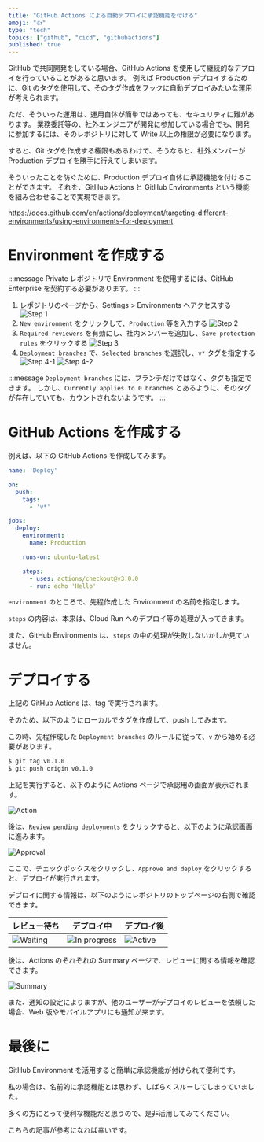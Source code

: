 ```yaml
---
title: "GitHub Actions による自動デプロイに承認機能を付ける"
emoji: "👍"
type: "tech"
topics: ["github", "cicd", "githubactions"]
published: true
---
```


GitHub で共同開発をしている場合、GitHub Actions を使用して継続的なデプロイを行っていることがあると思います。
例えば Production デプロイするために、Git のタグを使用して、そのタグ作成をフックに自動デプロイみたいな運用が考えられます。

ただ、そういった運用は、運用自体が簡単ではあっても、セキュリティに難があります。
業務委託等の、社外エンジニアが開発に参加している場合でも、開発に参加するには、そのレポジトリに対して Write 以上の権限が必要になります。

すると、Git タグを作成する権限もあるわけで、そうなると、社外メンバーが Production デプロイを勝手に行えてしまいます。

そういったことを防ぐために、Production デプロイ自体に承認機能を付けることができます。
それを、GitHub Actions と GitHub Environments という機能を組み合わせることで実現できます。

https://docs.github.com/en/actions/deployment/targeting-different-environments/using-environments-for-deployment

# Environment を作成する

:::message
Private レポジトリで Environment を使用するには、GitHub Enterprise を契約する必要があります。
:::

1. レポジトリのページから、Settings > Environments へアクセスする
   ![Step 1](/images/approve-deployments-with-github-environments/step1.png)
2. `New environment` をクリックして、`Production` 等を入力する
   ![Step 2](/images/approve-deployments-with-github-environments/step2.png)
3. `Required reviewers` を有効にし、社内メンバーを追加し、`Save protection rules` をクリックする
   ![Step 3](/images/approve-deployments-with-github-environments/step3.png)
4. `Deployment branches` で、`Selected branches` を選択し、`v*` タグを指定する
   ![Step 4-1](/images/approve-deployments-with-github-environments/step4-1.png)
   ![Step 4-2](/images/approve-deployments-with-github-environments/step4-2.png)

:::message
`Deployment branches` には、ブランチだけではなく、タグも指定できます。
しかし、`Currently applies to 0 branches` とあるように、そのタグが存在していても、カウントされないようです。
:::

# GitHub Actions を作成する

例えば、以下の GitHub Actions を作成してみます。

```yaml
name: 'Deploy'

on:
  push:
    tags:
      - 'v*'

jobs:
  deploy:
    environment:
      name: Production

    runs-on: ubuntu-latest

    steps:
      - uses: actions/checkout@v3.0.0
      - run: echo 'Hello'
```

`environment` のところで、先程作成した Environment の名前を指定します。

`steps` の内容は、本来は、Cloud Run へのデプロイ等の処理が入ってきます。

また、GitHub Environments は、`steps` の中の処理が失敗しないかしか見ていません。

# デプロイする

上記の GitHub Actions は、tag で実行されます。

そのため、以下のようにローカルでタグを作成して、push してみます。

この時、先程作成した `Deployment branches` のルールに従って、`v` から始める必要があります。

```bash
$ git tag v0.1.0
$ git push origin v0.1.0
```

上記を実行すると、以下のように Actions ページで承認用の画面が表示されます。

![Action](/images/approve-deployments-with-github-environments/action.png)

後は、`Review pending deployments` をクリックすると、以下のように承認画面に進みます。

![Approval](/images/approve-deployments-with-github-environments/approval.png)

ここで、チェックボックスをクリックし、`Approve and deploy` をクリックすると、デプロイが実行されます。

デプロイに関する情報は、以下のようにレポジトリのトップページの右側で確認できます。

| レビュー待ち | デプロイ中 | デプロイ後 |
| ---------- | --------- | -------- |
| ![Waiting](/images/approve-deployments-with-github-environments/waiting.png) | ![In progress](/images/approve-deployments-with-github-environments/in-progress.png) | ![Active](/images/approve-deployments-with-github-environments/active.png) |

後は、Actions のそれぞれの Summary ページで、レビューに関する情報を確認できます。

![Summary](/images/approve-deployments-with-github-environments/summary.png)

また、通知の設定によりますが、他のユーザーがデプロイのレビューを依頼した場合、Web 版やモバイルアプリにも通知が来ます。

# 最後に

GitHub Environment を活用すると簡単に承認機能が付けられて便利です。

私の場合は、名前的に承認機能とは思わず、しばらくスルーしてしまっていました。

多くの方にとって便利な機能だと思うので、是非活用してみてください。

こちらの記事が参考になれば幸いです。
